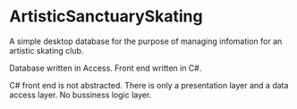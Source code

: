 # ArtisticSanctuarySkating
A simple desktop database for the purpose of managing infomation for an artistic skating club.

Database written in Access. Front end written in C#. 

C# front end is not abstracted. There is only a presentation layer and a data access layer. No bussiness logic layer.
